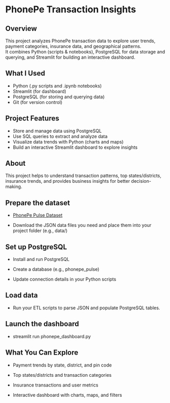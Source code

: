 # PhonePe Transaction Insights

## Overview
This project analyzes PhonePe transaction data to explore user trends, payment categories, insurance data, and geographical patterns.  
It combines Python (scripts & notebooks), PostgreSQL for data storage and querying, and Streamlit for building an interactive dashboard.

## What I Used
- Python (.py scripts and .ipynb notebooks)
- Streamlit (for dashboard)
- PostgreSQL (for storing and querying data)
- Git (for version control)

## Project Features
- Store and manage data using PostgreSQL
- Use SQL queries to extract and analyze data
- Visualize data trends with Python (charts and maps)
- Build an interactive Streamlit dashboard to explore insights

## About
This project helps to understand transaction patterns, top states/districts, insurance trends, and provides business insights for better decision-making.

## Prepare the dataset

- [PhonePe Pulse Dataset](https://github.com/PhonePe/pulse)


- Download the JSON data files you need and place them into your project folder (e.g., data/)

## Set up PostgreSQL

- Install and run PostgreSQL

- Create a database (e.g., phonepe_pulse)

- Update connection details in your Python scripts

## Load data
- Run your ETL scripts to parse JSON and populate PostgreSQL tables.

## Launch the dashboard
- streamlit run phonepe_dashboard.py

## What You Can Explore
- Payment trends by state, district, and pin code

- Top states/districts and transaction categories

- Insurance transactions and user metrics

- Interactive dashboard with charts, maps, and filters
